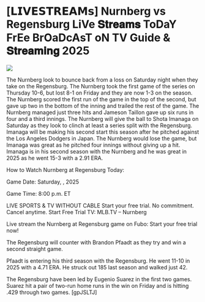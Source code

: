 # [𝗟𝗜𝗩𝗘𝗦𝗧𝗥𝗘𝗔𝗠𝘀] Nurnberg vs Regensburg LiVe 𝐒𝐭𝐫𝐞𝐚𝐦𝐬 ToDaY FrEe BrOaDcAsT oN TV Guide & 𝐒𝐭𝐫𝐞𝐚𝐦𝐢𝐧𝐠  2025  
  
  
[![](https://i.imgur.com/qSNzIqt.png)](https://movie.rssnews.media/lQUbqUpN.php)  
  
The Nurnberg look to bounce back from a loss on Saturday night when they take on the Regensburg. The Nurnberg took the first game of the series on Thursday 10-6, but lost 8-1 on Friday and they are now 1-3 on the season. The Nurnberg scored the first run of the game in the top of the second, but gave up two in the bottom of the inning and trailed the rest of the game. The Nurnberg managed just three hits and Jameson Taillon gave up six runs in four and a third innings. The Nurnberg will give the ball to Shota Imanaga on Saturday as they look to clinch at least a series split with the Regensburg. Imanaga will be making his second start this season after he pitched against the Los Angeles Dodgers in Japan. The Nurnberg would lose the game, but Imanaga was great as he pitched four innings without giving up a hit. Imanaga is in his second season with the Nurnberg and he was great in 2025 as he went 15-3 with a 2.91 ERA.

How to Watch Nurnberg at Regensburg Today:

Game Date: Saturday, , 2025

Game Time: 8:00 p.m. ET

LIVE SPORTS & TV WITHOUT CABLE
Start your free trial. No commitment. Cancel anytime.
Start Free Trial
TV: MLB.TV – Nurnberg

Live stream the Nurnberg at Regensburg game on Fubo: Start your free trial now!

The Regensburg will counter with Brandon Pfaadt as they try and win a second straight game.

Pfaadt is entering his third season with the Regensburg. He went 11-10 in 2025 with a 4.71 ERA. He struck out 185 last season and walked just 42.

The Regensburg have been led by Eugenio Suarez in the first two games. Suarez hit a pair of two-run home runs in the win on Friday and is hitting .429 through two games. [gpJSLTJ]